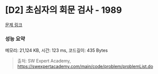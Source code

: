 # [D2] 초심자의 회문 검사 - 1989 

[문제 링크](https://swexpertacademy.com/main/code/problem/problemDetail.do?contestProbId=AV5PyTLqAf4DFAUq) 

### 성능 요약

메모리: 21,124 KB, 시간: 123 ms, 코드길이: 435 Bytes



> 출처: SW Expert Academy, https://swexpertacademy.com/main/code/problem/problemList.do